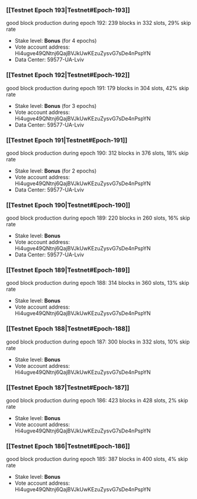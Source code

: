 ### [[Testnet Epoch 193|Testnet#Epoch-193]]
good block production during epoch 192: 239 blocks in 332 slots, 29% skip rate
* Stake level: **Bonus** (for 4 epochs)
* Vote account address: Hi4ugve49QNtnj6QajBVJkUwKEzuZysvG7sDe4nPspYN
* Data Center: 59577-UA-Lviv
### [[Testnet Epoch 192|Testnet#Epoch-192]]
good block production during epoch 191: 179 blocks in 304 slots, 42% skip rate
* Stake level: **Bonus** (for 3 epochs)
* Vote account address: Hi4ugve49QNtnj6QajBVJkUwKEzuZysvG7sDe4nPspYN
* Data Center: 59577-UA-Lviv
### [[Testnet Epoch 191|Testnet#Epoch-191]]
good block production during epoch 190: 312 blocks in 376 slots, 18% skip rate
* Stake level: **Bonus** (for 2 epochs)
* Vote account address: Hi4ugve49QNtnj6QajBVJkUwKEzuZysvG7sDe4nPspYN
* Data Center: 59577-UA-Lviv
### [[Testnet Epoch 190|Testnet#Epoch-190]]
good block production during epoch 189: 220 blocks in 260 slots, 16% skip rate
* Stake level: **Bonus**
* Vote account address: Hi4ugve49QNtnj6QajBVJkUwKEzuZysvG7sDe4nPspYN
* Data Center: 59577-UA-Lviv
### [[Testnet Epoch 189|Testnet#Epoch-189]]
good block production during epoch 188: 314 blocks in 360 slots, 13% skip rate
* Stake level: **Bonus**
* Vote account address: Hi4ugve49QNtnj6QajBVJkUwKEzuZysvG7sDe4nPspYN
### [[Testnet Epoch 188|Testnet#Epoch-188]]
good block production during epoch 187: 300 blocks in 332 slots, 10% skip rate
* Stake level: **Bonus**
* Vote account address: Hi4ugve49QNtnj6QajBVJkUwKEzuZysvG7sDe4nPspYN
### [[Testnet Epoch 187|Testnet#Epoch-187]]
good block production during epoch 186: 423 blocks in 428 slots, 2% skip rate
* Stake level: **Bonus**
* Vote account address: Hi4ugve49QNtnj6QajBVJkUwKEzuZysvG7sDe4nPspYN
### [[Testnet Epoch 186|Testnet#Epoch-186]]
good block production during epoch 185: 387 blocks in 400 slots, 4% skip rate
* Stake level: **Bonus**
* Vote account address: Hi4ugve49QNtnj6QajBVJkUwKEzuZysvG7sDe4nPspYN